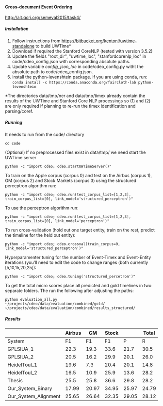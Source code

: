 #### Cross-document Event Ordering

http://alt.qcri.org/semeval2015/task4/

##### Installation

1. Follow instructions from https://bitbucket.org/kentonl/uwtime-standalone to build UWTime*
2. Download if required the Stanford CoreNLP (tested with version 3.5.2)
3. Update the fields "root_dir", "uwtime_loc", "stanfordcorenlp_loc" in code/cdeo_config.json with corresponding absolute paths.
4. Update variable <i>config_json_loc</i> in code/cdeo_config.py witht the absolute path to code/cdeo_config.json.
5. Install the python-levenshtein package. If you are using conda, run:
```conda install -c https://conda.anaconda.org/faircloth-lab python-levenshtein```

*The directories data/tmp/ner and data/tmp/timex already contain the results of the UWTime and Stanford Core NLP processings so (1) and (2) are only required if planning to re-run the timex identification and parsing/coref.

##### Running
It needs to run from the code/ directory

```cd code```

(Optional) If no preprocessed files exist in data/tmp/ we need start the UWTime server

```python -c "import cdeo; cdeo.startUWTimeServer()"```

To train on the Apple corpus (corpus 0) and test on the Airbus (corpus 1), GM (corpus 2) and Stock Markets (corpus 3) using the structured perceptron algorithm run:

```python -c "import cdeo; cdeo.run(test_corpus_list=[1,2,3], train_corpus_list=[0], link_model='structured_perceptron')"```

To use the perceptron algorithm run:

```python -c "import cdeo; cdeo.run(test_corpus_list=[1,2,3], train_corpus_list=[0], link_model='perceptron')"```

To run cross-validation (hold out one target entity, train on the rest, predict the timeline for the held out entity):

```python -c "import cdeo; cdeo.crossval(train_corpus=0, link_model='structured_perceptron')"```

Hyperparamenter tuning for the number of Event-Timex and Event-Entity iterations (you'll need to edit the code to change ranges (both currently [5,10,15,20,25]):

```python -c "import cdeo; cdeo.tuning('structured_percetron')"```

To get the total micro scores place all predicted and gold timelines in two separate folders. The run the following after adjusting the paths:

```python evaluation_all.py ~/projects/cdeo/data/evaluation/combined/gold/ ~/projects/cdeo/data/evaluation/combined/results_structured/```

##### Results
|  | Airbus|GM|Stock|  |Total|  |
| --- | --- | --- | --- | --- | --- | --- |
|System|F1|F1|F1|P|R|F1|
|GPLSIUA_1|22.3|19.3|33.6|21.7|30.5|25.4|
|GPLSIUA_2|20.5|16.2|29.9|20.1|26.0|22.7|
|HeidelToul_1|19.6|7.3|20.4|20.1|14.8|17.0|
|HeidelToul_2|16.5|10.9|25.9|13.6|28.2|18.3|
|Thesis|25.5|25.8|36.6|29.8|28.2| 28.7|
|Our_System_Binary|17.99|20.97|34.95|25.97|24.79|25.37|
|Our_System_Alignment|25.65|26.64|32.35|29.05|28.12|28.58|
